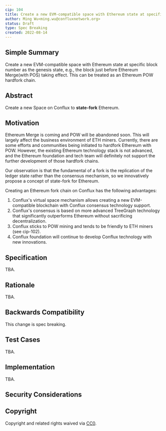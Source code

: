 ```yaml
---
cip: 104
title: Create a new EVM-compatible space with Ethereum state at specific block number
author: Ming Wu<ming.wu@confluxnetwork.org>
status: Draft
type: Spec Breaking
created: 2022-08-14
---
```


## Simple Summary
Create a new EVM-compatible space with Ethereum state at specific block number as the genesis state, e.g., the block just before Ethereum Merge(with POS) taking effect. This can be treated as an Ethereum POW hardfork chain.

## Abstract
Create a new Space on Conflux to **state-fork** Ethereum.

## Motivation
Ethereum Merge is coming and POW will be abandoned soon. This will largely affect the business environment of ETH miners. Currently, there are some efforts and communities being initiated to hardfork Ethereum with POW. However, the existing Ethereum technology stack is not advanced, and the Ethereum foundation and tech team will definitely not support the further development of those hardfork chains. 

Our observation is that the fundamental of a fork is the replication of the ledger state rather than the consensus mechanism, so we innovatively propose a concept of state-fork for Ethereum.

Creating an Ethereum fork chain on Conflux has the following advantages:
1. Conflux's virtual space mechanism allows creating a new EVM-compatible blockchain with Conflux consensus technology support.
2. Conflux's consensus is based on more advanced TreeGraph technology that significantly outperforms Ethereum without sacrificing decentralization. 
3. Conflux sticks to POW mining and tends to be friendly to ETH miners (see cip-102).
4. Conflux foundation will continue to develop Conflux technology with new innovations.

## Specification
TBA.

## Rationale
TBA.

## Backwards Compatibility
This change is spec breaking.

## Test Cases
TBA.

## Implementation
TBA.

## Security Considerations

## Copyright
Copyright and related rights waived via [CC0](https://creativecommons.org/publicdomain/zero/1.0/). 
